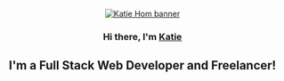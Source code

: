 <p align="center">
  <a href="https://katiehom.netlify.app/" target="_blank" rel="noreferrer"><img src="https://user-images.githubusercontent.com/52755177/167319207-7c2701c5-704a-43b8-9f70-69da12f9fd78.png" alt="Katie Hom banner"></a>
</p>

<h3 align="center">
  Hi there, I'm <a href="https://katiehom.netlify.app/" target="_blank" rel="noreferrer">Katie</a>
</h3>

<h2 align="center">
  I'm a Full Stack Web Developer and Freelancer!
</h2>

